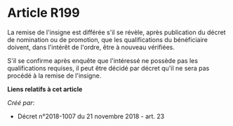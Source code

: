# Article R199

La remise de l'insigne est différée s'il se révèle, après publication du décret de nomination ou de promotion, que les
qualifications du bénéficiaire doivent, dans l'intérêt de l'ordre, être à nouveau vérifiées.

S'il se confirme après enquête que l'intéressé ne possède pas les qualifications requises, il peut être décidé par décret
qu'il ne sera pas procédé à la remise de l'insigne.

**Liens relatifs à cet article**

_Créé par_:

  - Décret n°2018-1007 du 21 novembre 2018 - art. 23

